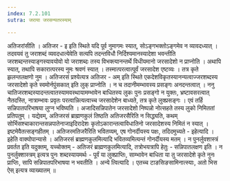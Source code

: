 ```yaml
---
index: 7.2.101
sutra: जराया जरसन्यतरस्याम्

---
```

  अतिजरांसीति । अतिजर - इ इति स्थिते यदि पूर्व नुमागमः स्यात्, सोऽङ्गभक्तोऽङ्गमेव न व्यावदध्यात् । तदवयवं तु जराशब्दं व्यवदधात्येवेति सत्यपि तदन्तविधौ निर्दिश्यमानस्यादेशा भवन्तीति जरशब्दन्तस्याङ्गस्यावयोवो यो जराशब्दः तस्य विभक्त्यानन्तर्थे विधीयमानो जरसादेशो न प्राप्नोति । अथापि स्यात्, तथापि सकारात्परस्य नुमः श्रवणं स्यात् । तस्मात्परत्वात्पूर्वं जरसादेश एष्टव्यः । तत्र कृते झलन्तलक्षणो नुम । अतिजरसं प्रश्येत्यत्र अतिजर - अम् इति स्थिते एकदेशविकृतस्यानन्यत्वाज्जरशब्दस्य जरसादेशो कृते स्वमोर्नपुंसकात् इति लुक् प्राप्नोति । न च तदानीमम्भावस्य प्रसङ्गः अनदन्तत्वात् । ननु चातिजरशब्दस्यादन्तत्वातस्यामवस्थायामम्भावेन बाधितस्य लुकः पुनः प्रसङ्गो न युक्तः, भ्रष्टावसरत्वात् नैतदस्ति, नात्राम्भावः प्रवृतः परत्वान्नित्यत्वाच्च जरसादेशेन बाध्यते, तत्र कृते लुक्प्रसङ्गः । एवं तर्हि सन्निपातपरिभाषया लुग्न भविष्यति । अजादिसन्निपातेन जरसादेशो निष्पन्नो नोत्सहते तस्य लुको निमिततां प्रतिपतुम् । यद्येवम्, अतिजरसं ब्राह्मणकुलं तिष्ठति अतिजरसैरिति न सिद्ध्यति, कथम् सोर्भिसश्चाकारान्तसन्नपातेनाजाइदिरादेशः कृतोऽकारान्तत्वाविधातिनो जरसादेशस्य निमितं न स्यात् । इष्टमेवैतत्सङ्गहीतम् । अतिजरमतिजरैरिति भवितव्यम्, एष गोनर्दीयस्य पक्षः, तदिदमुच्यते - इहेत्यादि । इहेति वाक्योपान्यासे । अतिजरसं ब्राह्मणकुलमित्यादि भवितव्यमित्यन्तं गोनर्दीयस्य मतम् । न पुनर्लुवशास्त्रं प्रवर्तत इति यदुक्तम्, यच्चोक्तम् - अतिजरं ब्राह्मणकुलमित्यादि, तत्रोभयत्रापि हेतुः - सन्निपातलक्षण इति । न पुनर्लुक्शास्त्रम् इत्यत्र पुनः शब्दस्यायमर्थः - पूर्वं या लुक्प्राप्तिः, साम्भावेन बाधिता या तु जरसादेशे कृते नुनः प्राप्तिः, सापि सन्निपातपरिभाषया न भवतीति ।  अन्ये त्वित्यादि । एतच्च टाङसिङसामिनात्स्याः, अतो भिस ऐस् इत्यत्र व्याख्यातम् ॥